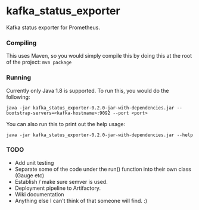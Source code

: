 # kafka_status_exporter
Kafka status exporter for Prometheus.

### Compiling

This uses Maven, so you would simply compile this by doing this at the root of the project: `mvn package`

### Running

Currently only Java 1.8 is supported. To run this, you would do the following:

```
java -jar kafka_status_exporter-0.2.0-jar-with-dependencies.jar --bootstrap-servers=<kafka-hostname>:9092 --port <port>
```

You can also run this to print out the help usage:

```
java -jar kafka_status_exporter-0.2.0-jar-with-dependencies.jar --help
```

### TODO

* Add unit testing
* Separate some of the code under the run() function into their own class (Gauge etc)
* Establish / make sure semver is used.
* Deployment pipeline to Artifactory.
* Wiki documentation
* Anything else I can't think of that someone will find. :)


